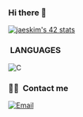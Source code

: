 ### Hi there 👋

[![jaeskim's 42 stats](https://badge42.herokuapp.com/api/stats/mamaurai)](https://github.com/JaeSeoKim/badge42)

### &nbsp;LANGUAGES
![C](https://img.shields.io/badge/C-00599C?style=for-the-badge&logo=c&logoColor=white)

### 🤝🏻 &nbsp;Contact me
<a href="mathias.mrsn@gmail.com"><img alt="Email" src="https://img.shields.io/badge/mathias.mrsn@gmail.com-00599C?style=for-the-badge&logo=microsoft-outlook&logoColor=white"></a>

